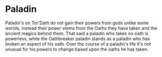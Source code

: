 # Paladin
Paladin's on Tor'Dath do not gain their powers from gods unlike some worlds, instead their power stems from the Oaths they have taken and the ancient magics behind them. That said a paladin who takes no oath is powerless, while the Oathbreaker paladin stands as a paladin who has broken an aspect of his oath. Over the course of a paladin's life it's not unusual for his powers to change based upon the oaths he has taken.